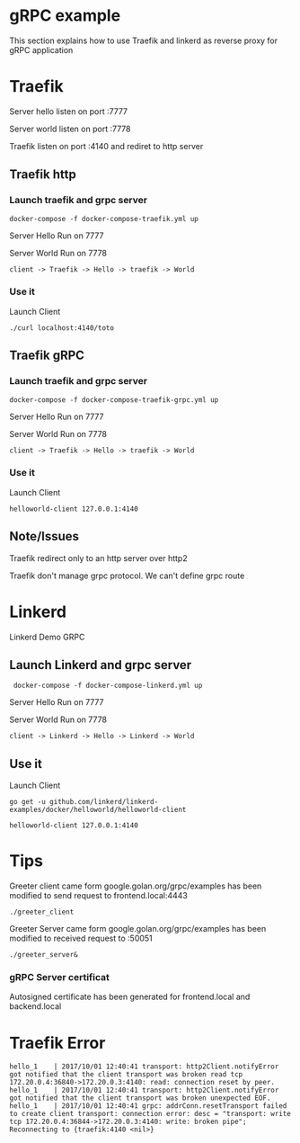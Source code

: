 # gRPC example

This section explains how to use Traefik and linkerd as reverse proxy for gRPC application 

# Traefik

Server hello listen on port :7777

Server world listen on port :7778

Traefik listen on port :4140 and rediret to http server

## Traefik http 

### Launch traefik and grpc server

```
docker-compose -f docker-compose-traefik.yml up
```

Server Hello Run on 7777

Server World Run on 7778

```
client -> Traefik -> Hello -> traefik -> World
```

### Use it 

Launch Client

```
./curl localhost:4140/toto
```

## Traefik gRPC

### Launch traefik and grpc server

```
docker-compose -f docker-compose-traefik-grpc.yml up
```

Server Hello Run on 7777

Server World Run on 7778

```
client -> Traefik -> Hello -> traefik -> World
```

### Use it 

Launch Client

```
helloworld-client 127.0.0.1:4140
```


## Note/Issues

Traefik redirect only to an http server over http2

Traefik don't manage grpc protocol. We can't define grpc route

# Linkerd

Linkerd Demo GRPC 

## Launch Linkerd and grpc server

```
 docker-compose -f docker-compose-linkerd.yml up
 ```

Server Hello Run on 7777

Server World Run on 7778

```
client -> Linkerd -> Hello -> Linkerd -> World
```

## Use it 

Launch Client

```
go get -u github.com/linkerd/linkerd-examples/docker/helloworld/helloworld-client
```

```
helloworld-client 127.0.0.1:4140
```

# Tips

Greeter client came form google.golan.org/grpc/examples has been modified to send request to frontend.local:4443

```
./greeter_client
```

Greeter Server came form google.golan.org/grpc/examples has been modified to received request to :50051

```
./greeter_server&
```

### gRPC Server certificat

Autosigned certificate has been generated for frontend.local and backend.local

# Traefik Error

```
hello_1    | 2017/10/01 12:40:41 transport: http2Client.notifyError got notified that the client transport was broken read tcp 172.20.0.4:36840->172.20.0.3:4140: read: connection reset by peer.
hello_1    | 2017/10/01 12:40:41 transport: http2Client.notifyError got notified that the client transport was broken unexpected EOF.
hello_1    | 2017/10/01 12:40:41 grpc: addrConn.resetTransport failed to create client transport: connection error: desc = "transport: write tcp 172.20.0.4:36844->172.20.0.3:4140: write: broken pipe"; Reconnecting to {traefik:4140 <nil>}
```






